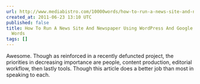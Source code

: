 ```yaml
---
url: http://www.mediabistro.com/10000words/how-to-run-a-news-site-and-newspaper-using-wordpress-and-google-docs_b4781
created_at: 2011-06-23 13:10 UTC
published: false
title: How To Run A News Site And Newspaper Using WordPress And Google Docs « 10,000
  Words
tags: []
---
```


Awesome. Though as reinforced in a recently defuncted project, the priorities in decreasing importance are people, content production, editorial workflow, then lastly tools. Though this article does a better job than most in speaking to each.
